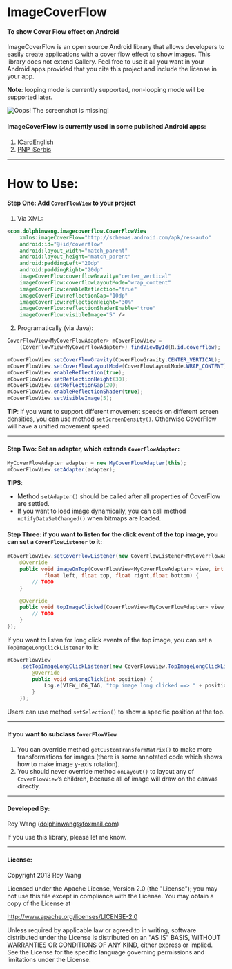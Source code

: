 # ImageCoverFlow

#### To show Cover Flow effect on Android

ImageCoverFlow is an open source Android library that allows developers to easily create applications with a cover flow effect to show images. This library does not extend Gallery. Feel free to use it all you want in your Android apps provided that you cite this project and include the license in your app.

**Note**: looping mode is currently supported, non-looping mode will be supported later.

![Oops! The screenshot is missing!](https://github.com/dolphinwang/ImageCoverFlow/raw/master/imagecoverflow_screenshot.png)

#### ImageCoverFlow is currently used in some published Android apps:

1. [ICardEnglish](https://play.google.com/store/apps/details?id=com.cn.icardenglish&hl=zh_CN)
2. [PNP iSerbis](https://play.google.com/store/apps/details?id=ph.gov.pnp.itms.itmspnpiserbis)

---

# How to Use:

#### Step One: Add `CoverFlowView` to your project

1. Via XML:

```xml
<com.dolphinwang.imagecoverflow.CoverFlowView
    xmlns:imageCoverFlow="http://schemas.android.com/apk/res-auto"
    android:id="@+id/coverflow"
    android:layout_width="match_parent"
    android:layout_height="match_parent"
    android:paddingLeft="20dp"
    android:paddingRight="20dp"
    imageCoverFlow:coverflowGravity="center_vertical"
    imageCoverFlow:coverflowLayoutMode="wrap_content"
    imageCoverFlow:enableReflection="true"
    imageCoverFlow:reflectionGap="10dp"
    imageCoverFlow:reflectionHeight="30%"
    imageCoverFlow:reflectionShaderEnable="true"
    imageCoverFlow:visibleImage="5" />
```

2. Programatically (via Java):

```java
CoverFlowView<MyCoverFlowAdapter> mCoverFlowView =
    (CoverFlowView<MyCoverFlowAdapter>) findViewById(R.id.coverflow);

mCoverFlowView.setCoverFlowGravity(CoverFlowGravity.CENTER_VERTICAL);
mCoverFlowView.setCoverFlowLayoutMode(CoverFlowLayoutMode.WRAP_CONTENT);
mCoverFlowView.enableReflection(true);
mCoverFlowView.setReflectionHeight(30);
mCoverFlowView.setReflectionGap(20);
mCoverFlowView.enableReflectionShader(true);
mCoverFlowView.setVisibleImage(5);
```

**TIP**: If you want to support different movement speeds on different screen densities, you can use method `setScreenDensity()`. Otherwise CoverFlow will have a unified movement speed.

---

#### Step Two: Set an adapter, which extends `CoverFlowAdapter`:

```java
MyCoverFlowAdapter adapter = new MyCoverFlowAdapter(this);
mCoverFlowView.setAdapter(adapter);
```

**TIPS**:
* Method `setAdapter()` should be called after all properties of CoverFlow are settled.
* If you want to load image dynamically, you can call method `notifyDataSetChanged()` when bitmaps are loaded.

#### Step Three: if you want to listen for the click event of the top image, you can set a `CoverFlowListener` to it:

```java
mCoverFlowView.setCoverFlowListener(new CoverFlowListener<MyCoverFlowAdapter>() {
    @Override
    public void imageOnTop(CoverFlowView<MyCoverFlowAdapter> view, int position,
            float left, float top, float right,float bottom) {
        // TODO
    }

    @Override
    public void topImageClicked(CoverFlowView<MyCoverFlowAdapter> view, int position) {
        // TODO
    }
});
```

If you want to listen for long click events of the top image, you can set a `TopImageLongClickListener` to it:

```java
mCoverFlowView
    .setTopImageLongClickListener(new CoverFlowView.TopImageLongClickListener() {
        @Override
        public void onLongClick(int position) {
            Log.e(VIEW_LOG_TAG, "top image long clicked ==> " + position);
        }
    });
```

Users can use method `setSelection()` to show a specific position at the top.

---

#### If you want to subclass `CoverFlowView`

1. You can override method `getCustomTransformMatrix()` to make more transformations for images (there is some annotated code which shows how to make image y-axis rotation).
2. You should never override method `onLayout()` to layout any of `CoverFlowView`’s children, because all of image will draw on the canvas directly.

---

#### Developed By:

Roy Wang (dolphinwang@foxmail.com)

If you use this library, please let me know.

---

#### License:

Copyright 2013 Roy Wang

Licensed under the Apache License, Version 2.0 (the "License");
you may not use this file except in compliance with the License.
You may obtain a copy of the License at

http://www.apache.org/licenses/LICENSE-2.0

Unless required by applicable law or agreed to in writing, software
distributed under the License is distributed on an "AS IS" BASIS,
WITHOUT WARRANTIES OR CONDITIONS OF ANY KIND, either express or implied.
See the License for the specific language governing permissions and
limitations under the License.
